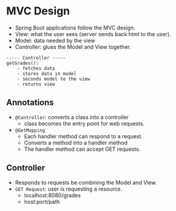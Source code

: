 # MVC Design

- Spring Boot applications follow the MVC design.
- View: what the user sees (server sends back html to the user).
- Model: data needed by the view
- Controller: glues the Model and View together.

```
----- Controller -----
getGrades():
    - fetches data
    - stores data in model
    - seconds model to the view
    - returns view
```

## Annotations

- `@Controller`: converts a class into a controller
    - class becomes the entry point for web requests.
- `@GetMapping`
    - Each handler method can respond to a request.
    - Converts a method into a handler method
    - The handler method can accept GET requests.

## Controller

- Responds to requests be combining the Model and View.
- `GET Request`: user is requesting a resource.
    - localhost:8080/grades
    - host:port/path






















